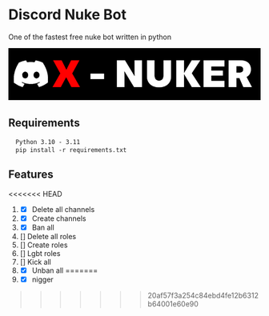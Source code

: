 
# Discord Nuke Bot

One of the fastest free nuke bot written in python


![Logo](https://github.com/humveee/files/blob/main/th5xamgrr6se0x5ro4g6.png?raw=true)


## Requirements


```
  Python 3.10 - 3.11
  pip install -r requirements.txt
```

## Features

<<<<<<< HEAD
1. -[x] Delete all channels
2. -[x] Create channels
3. -[x] Ban all
4. [] Delete all roles
5. [] Create roles
6. [] Lgbt roles
7. [] Kick all
8. -[x] Unban all
=======
1. -[x] nigger

>>>>>>> 20af57f3a254c84ebd4fe12b6312b64001e60e90
